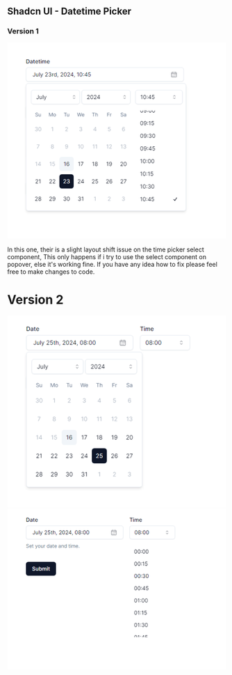 ## Shadcn UI - Datetime Picker

### Version 1

![shadcn-ui-date-time-picker](image.png)

In this one, their is a slight layout shift issue on the time picker select component, This only happens if i try to use the select component on popover, else it's working fine. If you have any idea how to fix please feel free to make changes to code.

# Version 2

![shadcn-ui-datetime-picker](image-1.png)
![time-picker](image-2.png)
